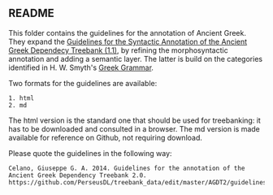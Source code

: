 ## README

This folder contains the guidelines for the annotation of Ancient Greek. They expand the <a href="https://github.com/PerseusDL/treebank_data/blob/master/v1/greek/docs/guidelines.pdf" target="_blank">Guidelines for the Syntactic Annotation of the Ancient Greek Dependecy Treebank (1.1)</a>, by refining the morphosyntactic annotation and adding a semantic layer. The latter is build on the categories identified in H. W. Smyth's <a href="http://www.perseus.tufts.edu/hopper/text?doc=Perseus%3Atext%3A1999.04.0007" target="_blank">Greek Grammar</a>.

Two formats for the guidelines are available: 

```
1. html 
2. md 
```
The html version is the standard one that should be used for treebanking: it has to be downloaded and consulted in a browser. The md version is made available for reference on Github, not requiring download.

Please quote the guidelines in the following way:

```
Celano, Giuseppe G. A. 2014. Guidelines for the annotation of the Ancient Greek Dependency Treebank 2.0. https://github.com/PerseusDL/treebank_data/edit/master/AGDT2/guidelines
```
